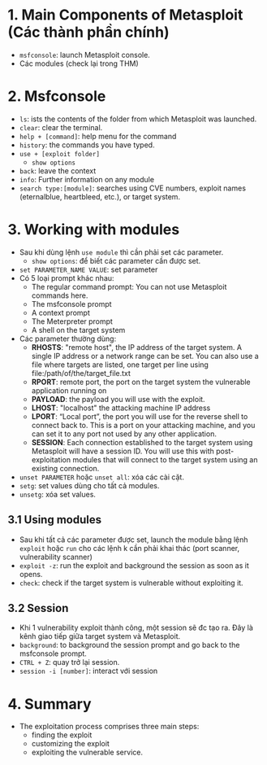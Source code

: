 # 1. Main Components of Metasploit (Các thành phần chính)
- `msfconsole`: launch Metasploit console. 
- Các modules (check lại trong THM)

# 2. Msfconsole
- `ls`: ists the contents of the folder from which Metasploit was launched.
- `clear`: clear the terminal.
- `help + [command]`: help menu for the command 
- `history`: the commands you have typed.
- `use + [exploit folder]`
	+ `show options`
- `back`: leave the context
- `info`: Further information on any module
- `search type:[module]`: searches using CVE numbers, exploit names (eternalblue, heartbleed, etc.), or target system.

# 3. Working with modules
- Sau khi dùng lệnh `use module` thì cần phải set các parameter. 
	+ `show options`: để biết các parameter cần được set.
- `set PARAMETER_NAME VALUE`: set parameter
- Có 5 loại prompt khác nhau:
	+ The regular command prompt: You can not use Metasploit commands here.
	+ The msfconsole prompt
	+ A context prompt
	+ The Meterpreter prompt
	+ A shell on the target system
- Các parameter thường dùng:
	+ **RHOSTS**: "remote host", the IP address of the target system. A single IP address or a network range can be set. You can also use a file where targets are listed, one target per line using file:/path/of/the/target_file.txt
	+ **RPORT**: remote port, the port on the target system the vulnerable application running on
	+ **PAYLOAD**: the payload you will use with the exploit.
	+ **LHOST**: "localhost" the attacking machine IP address
	+ **LPORT**: “Local port”, the port you will use for the reverse shell to connect back to. This is a port on your attacking machine, and you can set it to any port not used by any other application.
	+ **SESSION**: Each connection established to the target system using Metasploit will have a session ID. You will use this with post-exploitation modules that will connect to the target system using an existing connection.
- `unset PARAMETER` hoặc `unset all`: xóa các cài cặt.
- `setg`: set values dùng cho tất cả modules.
- `unsetg`: xóa set values.

## 3.1 Using modules
- Sau khi tất cả các parameter được set, launch the module bằng lệnh `exploit` hoặc `run` cho các lệnh k cần phải khai thác (port scanner, vulnerability scanner)
- `exploit -z`: run the exploit and background the session as soon as it opens.
- `check`: check if the target system is vulnerable without exploiting it.

## 3.2 Session
- Khi 1 vulnerability exploit thành công, một session sẽ đc tạo ra. Đây là kênh giao tiếp giữa target system và Metasploit.
- `background`: to background the session prompt and go back to the msfconsole prompt.
- `CTRL + Z`: quay trở lại session.
- `session -i [number]`: interact với session 

# 4. Summary
- The exploitation process comprises three main steps:
	+ finding the exploit
	+ customizing the exploit
	+ exploiting the vulnerable service.